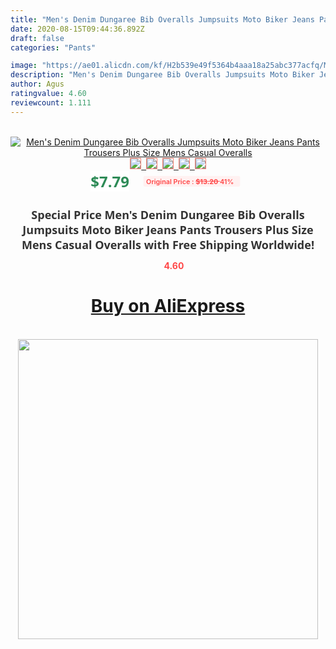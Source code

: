 ```yaml
---
title: "Men's Denim Dungaree Bib Overalls Jumpsuits Moto Biker Jeans Pants Trousers Plus Size Mens Casual Overalls"
date: 2020-08-15T09:44:36.892Z
draft: false
categories: "Pants"

image: "https://ae01.alicdn.com/kf/H2b539e49f5364b4aaa18a25abc377acfq/Men-s-Denim-Dungaree-Bib-Overalls-Jumpsuits-Moto-Biker-Jeans-Pants-Trousers-Plus-Size-Mens-Casual.jpg"
description: "Men's Denim Dungaree Bib Overalls Jumpsuits Moto Biker Jeans Pants Trousers Plus Size Mens Casual Overalls"
author: Agus
ratingvalue: 4.60
reviewcount: 1.111
---
```

<br>
<div style="text-align: center;">
<a href="https://s.click.aliexpress.com/e/_AFt33B" target="_blank" rel="nofollow noopener noreferrer"><img alt="Men's Denim Dungaree Bib Overalls Jumpsuits Moto Biker Jeans Pants Trousers Plus Size Mens Casual Overalls" class="magnifier-image" src="https://ae01.alicdn.com/kf/H2b539e49f5364b4aaa18a25abc377acfq/Men-s-Denim-Dungaree-Bib-Overalls-Jumpsuits-Moto-Biker-Jeans-Pants-Trousers-Plus-Size-Mens-Casual.jpg_640x640.jpg">
<br>
<img style="border:1px solid salmon" src="https://ae01.alicdn.com/kf/H2b539e49f5364b4aaa18a25abc377acfq/Men-s-Denim-Dungaree-Bib-Overalls-Jumpsuits-Moto-Biker-Jeans-Pants-Trousers-Plus-Size-Mens-Casual.jpg_120x120.jpg">&nbsp;&nbsp;<img style="border:1px solid salmon" src="https://ae01.alicdn.com/kf/H45b5b886007f4c39b48f438c40dc170as/Men-s-Denim-Dungaree-Bib-Overalls-Jumpsuits-Moto-Biker-Jeans-Pants-Trousers-Plus-Size-Mens-Casual.jpg_120x120.jpg">&nbsp;&nbsp;<img style="border:1px solid salmon" src="https://ae01.alicdn.com/kf/H3b8d3f4bc49f40238d8185b66d125950S/Men-s-Denim-Dungaree-Bib-Overalls-Jumpsuits-Moto-Biker-Jeans-Pants-Trousers-Plus-Size-Mens-Casual.jpg_120x120.jpg">&nbsp;&nbsp;<img style="border:1px solid salmon" src="https://ae01.alicdn.com/kf/Hfe38d730172a4c88bcfbaf65dc13fc7dc/Men-s-Denim-Dungaree-Bib-Overalls-Jumpsuits-Moto-Biker-Jeans-Pants-Trousers-Plus-Size-Mens-Casual.jpg_120x120.jpg">&nbsp;&nbsp;<img style="border:1px solid salmon" src="https://ae01.alicdn.com/kf/H27075b414c68465d94bbddaa35c98f51z/Men-s-Denim-Dungaree-Bib-Overalls-Jumpsuits-Moto-Biker-Jeans-Pants-Trousers-Plus-Size-Mens-Casual.jpg_120x120.jpg"></a></div><br0>
<div style="text-align: center;"><span style="background-color: white; border: 0px; box-sizing: border-box; color: seagreen; display: inline-block; font-family: &quot;open sans&quot; , &quot;arial&quot; , &quot;helvetica&quot; , sans-serif , &quot;heiti&quot;; font-size: 24px; font-stretch: inherit; font-weight: 700; line-height: inherit; margin: 0px 10px 0px 0px; padding: 0px; vertical-align: middle;">$7.79 </span>
<span style="background: rgb(255 , 241 , 241); border-radius: 3px; border: 0px; box-sizing: border-box; color: #ff4747; display: inline-block; font-family: inherit; font-size: 12px; font-stretch: inherit; font-style: inherit; font-variant: inherit; font-weight: 600; line-height: inherit; margin: 0px; padding: 2px 5px; transform: scale(0.9); vertical-align: middle;">Original Price : <b style="text-decoration: line-through;">$13.20 </b> 41%&nbsp;&nbsp;</span></div>
<h1 style="color: #333333; display: inline-block; font-family: &quot;open sans&quot; , &quot;arial&quot; , &quot;helvetica&quot; , sans-serif , &quot;heiti&quot;; font-size: 18px; font-stretch: inherit; font-weight: 700; text-align: center;">Special Price Men's Denim Dungaree Bib Overalls Jumpsuits Moto Biker Jeans Pants Trousers Plus Size Mens Casual Overalls with Free Shipping Worldwide!</h1>
<div style="color: #ff4747; text-align: center;">
<img src="https://4.bp.blogspot.com/-M0ZcTcb-5uY/XleCXlxnR4I/AAAAAAAAAEc/OrjgMkXV1oMQFaCRZj5HQwOCBcu3w1FegCPcBGAYYCw/s1600/star.png" style="height: 15px;">&nbsp;<b>4.60</b></div>
<div class="button_cont" align="center"><a class="buynow_a" href="https://s.click.aliexpress.com/e/_AFt33B" target="_blank" rel="nofollow noopener noreferrer"><H1>Buy on AliExpress</H1></a></div><br>
<div class="separator" style="clear: both; text-align: center;">
<img src="https://lh3.googleusercontent.com/-pTy5HemUv9M/XlePHvY0dAI/AAAAAAAAAE4/0nX5iRUoIWY8eMW9Dpxeirr157OZliDIgCLcBGAsYHQ/s1600/badge.gif" width="480">
</div>
